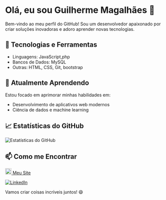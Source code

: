 # Olá, eu sou Guilherme Magalhães 👋

Bem-vindo ao meu perfil do GitHub! Sou um desenvolvedor apaixonado por criar soluções inovadoras e adoro aprender novas tecnologias.

## 🚀 Tecnologias e Ferramentas

- Linguagens: JavaScript,php
- Bancos de Dados:  MySQL
- Outras: HTML, CSS, Git, bootstrap

## 🌱 Atualmente Aprendendo

Estou focado em aprimorar minhas habilidades em:

- Desenvolvimento de aplicativos web modernos
- Ciência de dados e machine learning

## 📈 Estatísticas do GitHub

![Estatísticas do GitHub](https://github-readme-stats.vercel.app/api?username=bymagalhaes&show_icons=true&theme=radical)

## 📫 Como me Encontrar

[<img src="https://github.githubassets.com/images/icons/emoji/unicode/1f30f.png" alt="Ícone de Globo" width="20"/> Meu Site](https://www.guilhermemagalhaes.dev.br)


[![LinkedIn](https://img.shields.io/badge/LinkedIn-Connect-blue?style=flat-square&logo=linkedin)](https://www.linkedin.com/in/devmagalhaes/)



Vamos criar coisas incríveis juntos! 😄
